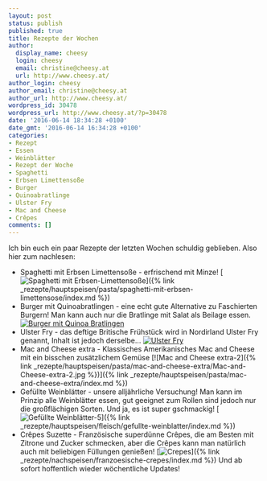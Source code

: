 ```yaml
---
layout: post
status: publish
published: true
title: Rezepte der Wochen
author:
  display_name: cheesy
  login: cheesy
  email: christine@cheesy.at
  url: http://www.cheesy.at/
author_login: cheesy
author_email: christine@cheesy.at
author_url: http://www.cheesy.at/
wordpress_id: 30478
wordpress_url: http://www.cheesy.at/?p=30478
date: '2016-06-14 18:34:28 +0100'
date_gmt: '2016-06-14 16:34:28 +0100'
categories:
- Rezept
- Essen
- Weinblätter
- Rezept der Woche
- Spaghetti
- Erbsen Limettensoße
- Burger
- Quinoabratlinge
- Ulster Fry
- Mac and Cheese
- Crêpes
comments: []
---
```

Ich bin euch ein paar Rezepte der letzten Wochen schuldig geblieben. Also hier zum nachlesen:
- Spaghetti mit Erbsen Limettensoße - erfrischend mit Minze!
[![Spaghetti mit Erbsen-Limettensoße](http://www.cheesy.at/wp-content/uploads/Spaghetti-mit-Erbsen-Limettensoße.jpg)]({% link _rezepte/hauptspeisen/pasta/spaghetti-mit-erbsen-limettensose/index.md %})
- Burger mit Quinoabratlingen - eine echt gute Alternative zu Faschierten Burgern! Man kann auch nur die Bratlinge mit Salat als Beilage essen.
[![Burger mit Quinoa Bratlingen](http://www.cheesy.at/wp-content/uploads/Burger-mit-Quinoa-Bratlingen.jpg)](http://www.cheesy.at/rezepte/hauptspeisen/gemuse/burger-mit-quinoa-bratlingen/)
- Ulster Fry - das deftige Britische Frühstück wird in Nordirland Ulster Fry genannt, Inhalt ist jedoch derselbe...
[![Ulster Fry](http://www.cheesy.at/wp-content/uploads/Ulster-Fry.jpg)](http://www.cheesy.at/rezepte/beilagen-und-sonstiges/ulster-fry/)
- Mac and Cheese extra - Klassisches Amerikanisches Mac and Cheese mit ein bisschen zusätzlichem Gemüse
[![Mac and Cheese extra-2]({% link _rezepte/hauptspeisen/pasta/mac-and-cheese-extra/Mac-and-Cheese-extra-2.jpg %})]({% link _rezepte/hauptspeisen/pasta/mac-and-cheese-extra/index.md %})
- Gefüllte Weinblätter - unsere alljährliche Versuchung! Man kann im Prinzip alle Weinblätter essen, gut geeignet zum Rollen sind jedoch nur die großflächigen Sorten. Und ja, es ist super gschmackig!
[![Gefüllte Weinblätter-5](http://www.cheesy.at/wp-content/uploads/Gefüllte-Weinblätter-5.jpg)]({% link _rezepte/hauptspeisen/fleisch/gefullte-weinblatter/index.md %})
- Crêpes Suzette - Französische superdünne Crêpes, die am Besten mit Zitrone und Zucker schmecken, aber die Crêpes kann man natürlich auch mit beliebigen Füllungen genießen!
[![Crepes](http://www.cheesy.at/wp-content/uploads/Crepes.jpg)]({% link _rezepte/nachspeisen/franzoesische-crepes/index.md %})
Und ab sofort hoffentlich wieder wöchentliche Updates!
